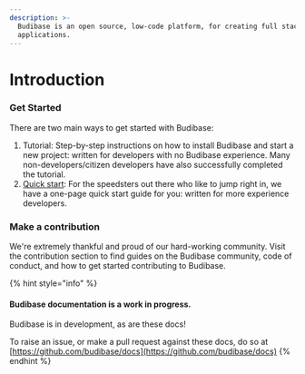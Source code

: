 ```yaml
---
description: >-
  Budibase is an open source, low-code platform, for creating full stack web
  applications.
---
```


# Introduction



### Get Started

There are two main ways to get started with Budibase:

1. Tutorial: Step-by-step instructions on how to install Budibase and start a new project: written for developers with no Budibase experience. Many non-developers/citizen developers have also successfully completed the tutorial.
2. [Quick start](user-guide/quick-start.md): For the speedsters out there who like to jump right in, we have a one-page quick start guide for you: written for more experience developers.



### Make a contribution

We're extremely thankful and proud of our hard-working community. Visit the contribution section to find guides on the Budibase community, code of conduct, and how to get started contributing to Budibase. 



{% hint style="info" %}
#### Budibase documentation is a work in progress.

Budibase is in development, as are these docs!

To raise an issue, or make a pull request against these docs, do so at [https://github.com/budibase/docs](https://github.com/budibase/docs)
{% endhint %}




